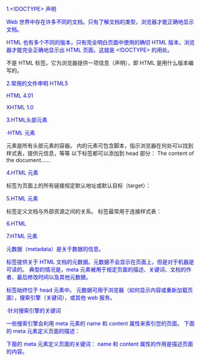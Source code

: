1.<!DOCTYPE> 声明

Web 世界中存在许多不同的文档。只有了解文档的类型，浏览器才能正确地显示文档。

HTML 也有多个不同的版本，只有完全明白页面中使用的确切 HTML 版本，浏览器才能完全正确地显示出 HTML 页面。这就是 <!DOCTYPE> 的用处。

<!DOCTYPE> 不是 HTML 标签。它为浏览器提供一项信息（声明），即 HTML 是用什么版本编写的。

2.常用的文件申明
HTML5
<!DOCTYPE html>

HTML 4.01
<!DOCTYPE HTML PUBLIC "-//W3C//DTD HTML 4.01 Transitional//EN"
"http://www.w3.org/TR/html4/loose.dtd">


XHTML 1.0
<!DOCTYPE html PUBLIC "-//W3C//DTD XHTML 1.0 Transitional//EN"
"http://www.w3.org/TR/xhtml1/DTD/xhtml1-transitional.dtd">

3.HTML头部元素

·HTML <head> 元素
<head> 元素是所有头部元素的容器。<head> 内的元素可包含脚本，指示浏览器在何处可以找到样式表，提供元信息，等等
以下标签都可以添加到 head 部分：<title>、<base>、<link>、<meta>、<script> 以及 <style>。

·HTML <title> 元素
<title> 标签定义文档的标题。
title 元素在所有 HTML/XHTML 文档中都是必需的。

title 元素能够：
•定义浏览器工具栏中的标题
•提供页面被添加到收藏夹时显示的标题
•显示在搜索引擎结果中的页面标题

示例如下
<!DOCTYPE html>
<html>
<head>
<title>Title of the document</title>
</head>

<body>
The content of the document......
</body>

</html>

4.HTML <base> 元素

<base> 标签为页面上的所有链接规定默认地址或默认目标（target）：

<head>
<base href="http://www.w3school.com.cn/images/" />
<base target="_blank" />
</head>

5.HTML <link> 元素

<link> 标签定义文档与外部资源之间的关系。

<link> 标签最常用于连接样式表：
<head>
<link rel="stylesheet" type="text/css" href="mystyle.css" />
</head>

6.HTML <style> 元素

<style> 标签用于为 HTML 文档定义样式信息。

您可以在 style 元素内规定 HTML 元素在浏览器中呈现的样式：
<head>
<style type="text/css">
body {background-color:yellow}
p {color:blue}
</style>
</head>

7.HTML <meta> 元素

元数据（metadata）是关于数据的信息。

<meta> 标签提供关于 HTML 文档的元数据。元数据不会显示在页面上，但是对于机器是可读的。
典型的情况是，meta 元素被用于规定页面的描述、关键词、文档的作者、最后修改时间以及其他元数据。

<meta> 标签始终位于 head 元素中。
元数据可用于浏览器（如何显示内容或重新加载页面），搜索引擎（关键词），或其他 web 服务。

·针对搜索引擎的关键词

一些搜索引擎会利用 meta 元素的 name 和 content 属性来索引您的页面。
下面的 meta 元素定义页面的描述：
<meta name="description" content="Free Web tutorials on HTML, CSS, XML" />

下面的 meta 元素定义页面的关键词：
<meta name="keywords" content="HTML, CSS, XML" />
name 和 content 属性的作用是描述页面的内容。
